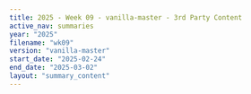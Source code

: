```yaml
---
title: 2025 - Week 09 - vanilla-master - 3rd Party Content
active_nav: summaries
year: "2025"
filename: "wk09"
version: "vanilla-master"
start_date: "2025-02-24"
end_date: "2025-03-02"
layout: "summary_content"
---
```

